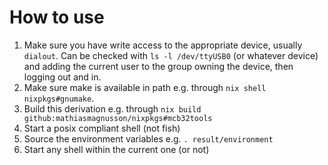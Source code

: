 # How to use

1. Make sure you have write access to the appropriate device, usually `dialout`. Can be checked
with `ls -l /dev/ttyUSB0` (or whatever device) and adding the current user to the group owning
the device, then logging out and in.
2. Make sure make is available in path e.g. through `nix shell nixpkgs#gnumake`.
3. Build this derivation e.g. through `nix build github:mathiasmagnusson/nixpkgs#mcb32tools`
4. Start a posix compliant shell (not fish)
5. Source the environment variables e.g. `. result/environment`
6. Start any shell within the current one (or not)
